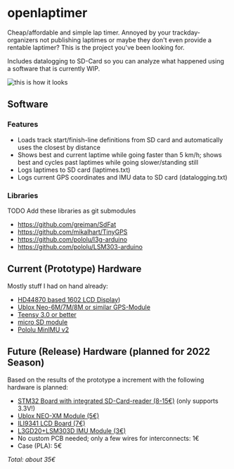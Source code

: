 # openlaptimer
Cheap/affordable and simple lap timer.
Annoyed by your trackday-organizers not publishing laptimes or maybe they don't even provide a rentable laptimer? This is the project you've been looking for.

Includes datalogging to SD-Card so you can analyze what happened using a software that is currently WIP.

![this is how it looks](https://i.imgur.com/BmjMpmZ.png)

## Software
### Features
- Loads track start/finish-line definitions from SD card and automatically uses the closest by distance
- Shows best and current laptime while going faster than 5 km/h; shows best and cycles past laptimes while going slower/standing still
- Logs laptimes to SD card (laptimes.txt)
- Logs current GPS coordinates and IMU data to SD card (datalogging.txt)

### Libraries
TODO Add these libraries as git submodules  
- https://github.com/greiman/SdFat
- https://github.com/mikalhart/TinyGPS
- https://github.com/pololu/l3g-arduino
- https://github.com/pololu/LSM303-arduino

## Current (Prototype) Hardware
Mostly stuff I had on hand already:
- [HD44870 based 1602 LCD Display](https://www.aliexpress.com/item/32511014601.html?spm=a2g0o.productlist.0.0.5dc23129GNr4f8&algo_pvid=9d68e49d-5100-4d8e-94e7-a9c2f33ad5a9&algo_expid=9d68e49d-5100-4d8e-94e7-a9c2f33ad5a9-2&btsid=0b0a187b16126921761346588e857e&ws_ab_test=searchweb0_0,searchweb201602_,searchweb201603_))
- [Ublox Neo-6M/7M/8M or similar GPS-Module](https://www.aliexpress.com/item/1005001683579019.html?spm=a2g0o.productlist.0.0.45d228417CAAvz&algo_pvid=fd904115-b223-4756-958a-c9dcc493dcf8&algo_expid=fd904115-b223-4756-958a-c9dcc493dcf8-26&btsid=2100bdec16156406050744607e6274&ws_ab_test=searchweb0_0,searchweb201602_,searchweb201603_)
- [Teensy 3.0 or better](https://www.pjrc.com/store/teensy3.html)
- [micro SD module](https://www.aliexpress.com/item/32412677790.html?spm=a2g0o.productlist.0.0.264e2424KffOoQ&algo_pvid=0bb503af-d83b-4182-8ece-e1299e280228&algo_expid=0bb503af-d83b-4182-8ece-e1299e280228-2&btsid=0b0a050b16156411634622912ea2ad&ws_ab_test=searchweb0_0,searchweb201602_,searchweb201603_)
- [Pololu MinIMU v2](https://www.pololu.com/product/1268)

## Future (Release) Hardware (planned for 2022 Season)
Based on the results of the prototype a increment with the following hardware is planned:  
- [STM32 Board with integrated SD-Card-reader (8-15€)](https://www.aliexpress.com/item/1005001683272407.html?spm=a2g0o.productlist.0.0.153237aahiiSB4&algo_pvid=b1da5c32-ab62-47bc-a187-5b51d12699ca&algo_expid=b1da5c32-ab62-47bc-a187-5b51d12699ca-5&btsid=2100bddb16156403924028180edaa4&ws_ab_test=searchweb0_0,searchweb201602_,searchweb201603_) (only supports 3.3V!)
- [Ublox NEO-XM Module (5€)](https://www.aliexpress.com/item/1005001683579019.html?spm=a2g0o.productlist.0.0.45d228417CAAvz&algo_pvid=fd904115-b223-4756-958a-c9dcc493dcf8&algo_expid=fd904115-b223-4756-958a-c9dcc493dcf8-26&btsid=2100bdec16156406050744607e6274&ws_ab_test=searchweb0_0,searchweb201602_,searchweb201603_)
- [ILI9341 LCD Board (7€)](https://www.aliexpress.com/item/32960241206.html?spm=a2g0o.productlist.0.0.9b42504cM5HNyb&algo_pvid=83491f6b-666e-47f1-a3af-f5b0e2db98fe&algo_expid=83491f6b-666e-47f1-a3af-f5b0e2db98fe-7&btsid=2100bdf116156424844232120efaa1&ws_ab_test=searchweb0_0,searchweb201602_,searchweb201603_)
- [L3GD20+LSM303D IMU Module (3€)](https://www.aliexpress.com/item/32860106876.html?spm=a2g0o.productlist.0.0.2be1434ezctQPN&algo_pvid=387560b1-aa87-4f3b-bcc9-b182160d5fac&algo_expid=387560b1-aa87-4f3b-bcc9-b182160d5fac-2&btsid=2100bdf116156430579153192efa31&ws_ab_test=searchweb0_0,searchweb201602_,searchweb201603_)
- No custom PCB needed; only a few wires for interconnects: 1€  
- Case (PLA): 5€  

*Total: about 35€* 